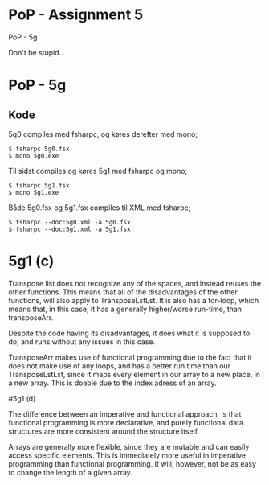 # PoP - Assignment 5
PoP - 5g

Don't be stupid...


# PoP - 5g


## Kode


5g0 compiles med fsharpc, og køres derefter med mono;

	$ fsharpc 5g0.fsx
	$ mono 5g0.exe


Til sidst compiles og køres 5g1 med fsharpc og mono;

	$ fsharpc 5g1.fsx
	$ mono 5g1.exe


Både 5g0.fsx og 5g1.fsx compiles til XML med fsharpc;

	$ fsharpc --doc:5g0.xml -a 5g0.fsx
	$ fsharpc --doc:5g1.xml -a 5g1.fsx





# 5g1 (c)

Transpose list does not recognize any of the spaces, and instead reuses the other functions.
This means that all of the disadvantages of the other functions, will also apply to TransposeLstLst.
It is also has a for-loop, which means that, in this case, it has a generally higher/worse run-time, than transposeArr.

Despite the code having its disadvantages, it does what it is supposed to do, and runs without any issues in this case.

TransposeArr makes use of functional programming due to the fact that it does not make use of any loops,
and has a better run time than our TransposeLstLst, since it maps every element in our array to a new place, in a new array.
This is doable due to the index adress of an array.



#5g1 (d)

The difference between an imperative and functional approach, is that functional programming is more declarative,
and purely functional data structures are more consistent around the structure itself.

Arrays are generally more flexible, since they are mutable and can easily access specific elements. 
This is immediately more useful in imperative programming than functional programming.
It will, however, not be as easy to change the length of a given array.
